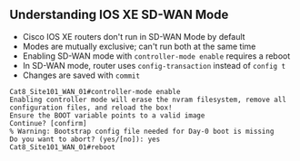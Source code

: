 

## Understanding IOS XE SD-WAN Mode

- Cisco IOS XE routers don't run in SD-WAN Mode by default
- Modes are mutually exclusive; can't run both at the same time
- Enabling SD-WAN mode with `controller-mode enable` requires a reboot
- In SD-WAN mode, router uses `config-transaction` instead of `config t`
- Changes are saved with `commit`

```
Cat8_Site101_WAN_01#controller-mode enable 
Enabling controller mode will erase the nvram filesystem, remove all configuration files, and reload the box! 
Ensure the BOOT variable points to a valid image 
Continue? [confirm]
% Warning: Bootstrap config file needed for Day-0 boot is missing
Do you want to abort? (yes/[no]): yes
Cat8_Site101_WAN_01#reboot
```
